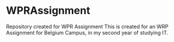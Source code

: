 # WPRAssignment
Repository created for WPR Assignment
This is created for an WRP Assignment for Belgium Campus, in my second year of studying IT. 
